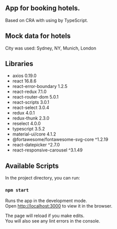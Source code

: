 ## App for booking hotels.

Based on CRA with using by TypeScript.

## Mock data for hotels
City was used: Sydney, NY, Munich, London

## Libraries

- axios 0.19.0
- react 16.8.6
- react-error-boundary 1.2.5
- react-redux 7.1.0
- react-router-dom 5.0.1
- react-scripts 3.0.1
- react-select 3.0.4
- redux 4.0.1
- redux-thunk 2.3.0
- reselect 4.0.0
- typescript 3.5.2
- material-ui/core 4.1.2
- @fortawesome/fontawesome-svg-core ^1.2.19
- react-datepicker ^2.7.0
- react-responsive-carousel ^3.1.49

## Available Scripts

In the project directory, you can run:

### `npm start`

Runs the app in the development mode.<br>
Open [http://localhost:3000](http://localhost:3000) to view it in the browser.

The page will reload if you make edits.<br>
You will also see any lint errors in the console.
